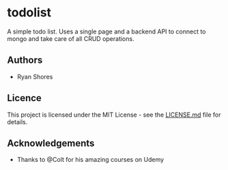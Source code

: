 # todolist
A simple todo list. Uses a single page and a backend API to connect to mongo and take care of all CRUD operations.

## Authors
* Ryan Shores

## Licence
This project is licensed under the MIT License - see the [LICENSE.md](LICENSE.md) file for details.

## Acknowledgements
* Thanks to @Colt for his amazing courses on Udemy